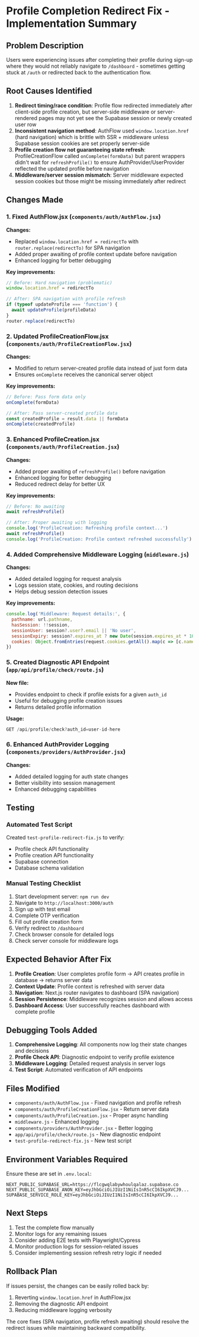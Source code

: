 # Profile Completion Redirect Fix - Implementation Summary

## Problem Description
Users were experiencing issues after completing their profile during sign-up where they would not reliably navigate to `/dashboard` - sometimes getting stuck at `/auth` or redirected back to the authentication flow.

## Root Causes Identified
1. **Redirect timing/race condition**: Profile flow redirected immediately after client-side profile creation, but server-side middleware or server-rendered pages may not yet see the Supabase session or newly created user row
2. **Inconsistent navigation method**: AuthFlow used `window.location.href` (hard navigation) which is brittle with SSR + middleware unless Supabase session cookies are set properly server-side
3. **Profile creation flow not guaranteeing state refresh**: ProfileCreationFlow called `onComplete(formData)` but parent wrappers didn't wait for `refreshProfile()` to ensure AuthProvider/UserProvider reflected the updated profile before navigation
4. **Middleware/server session mismatch**: Server middleware expected session cookies but those might be missing immediately after redirect

## Changes Made

### 1. Fixed AuthFlow.jsx (`components/auth/AuthFlow.jsx`)
**Changes:**
- Replaced `window.location.href = redirectTo` with `router.replace(redirectTo)` for SPA navigation
- Added proper awaiting of profile context update before navigation
- Enhanced logging for better debugging

**Key improvements:**
```javascript
// Before: Hard navigation (problematic)
window.location.href = redirectTo

// After: SPA navigation with profile refresh
if (typeof updateProfile === 'function') {
  await updateProfile(profileData)
}
router.replace(redirectTo)
```

### 2. Updated ProfileCreationFlow.jsx (`components/auth/ProfileCreationFlow.jsx`)
**Changes:**
- Modified to return server-created profile data instead of just form data
- Ensures `onComplete` receives the canonical server object

**Key improvements:**
```javascript
// Before: Pass form data only
onComplete(formData)

// After: Pass server-created profile data
const createdProfile = result.data || formData
onComplete(createdProfile)
```

### 3. Enhanced ProfileCreation.jsx (`components/auth/ProfileCreation.jsx`)
**Changes:**
- Added proper awaiting of `refreshProfile()` before navigation
- Enhanced logging for better debugging
- Reduced redirect delay for better UX

**Key improvements:**
```javascript
// Before: No awaiting
await refreshProfile()

// After: Proper awaiting with logging
console.log('ProfileCreation: Refreshing profile context...')
await refreshProfile()
console.log('ProfileCreation: Profile context refreshed successfully')
```

### 4. Added Comprehensive Middleware Logging (`middleware.js`)
**Changes:**
- Added detailed logging for request analysis
- Logs session state, cookies, and routing decisions
- Helps debug session detection issues

**Key improvements:**
```javascript
console.log('Middleware: Request details:', {
  pathname: url.pathname,
  hasSession: !!session,
  sessionUser: session?.user?.email || 'No user',
  sessionExpiry: session?.expires_at ? new Date(session.expires_at * 1000).toISOString() : 'No expiry',
  cookies: Object.fromEntries(request.cookies.getAll().map(c => [c.name, c.value]))
})
```

### 5. Created Diagnostic API Endpoint (`app/api/profile/check/route.js`)
**New file:**
- Provides endpoint to check if profile exists for a given `auth_id`
- Useful for debugging profile creation issues
- Returns detailed profile information

**Usage:**
```javascript
GET /api/profile/check?auth_id=user-id-here
```

### 6. Enhanced AuthProvider Logging (`components/providers/AuthProvider.jsx`)
**Changes:**
- Added detailed logging for auth state changes
- Better visibility into session management
- Enhanced debugging capabilities

## Testing

### Automated Test Script
Created `test-profile-redirect-fix.js` to verify:
- Profile check API functionality
- Profile creation API functionality
- Supabase connection
- Database schema validation

### Manual Testing Checklist
1. Start development server: `npm run dev`
2. Navigate to `http://localhost:3000/auth`
3. Sign up with test email
4. Complete OTP verification
5. Fill out profile creation form
6. Verify redirect to `/dashboard`
7. Check browser console for detailed logs
8. Check server console for middleware logs

## Expected Behavior After Fix

1. **Profile Creation**: User completes profile form → API creates profile in database → returns server data
2. **Context Update**: Profile context is refreshed with server data
3. **Navigation**: Next.js router navigates to dashboard (SPA navigation)
4. **Session Persistence**: Middleware recognizes session and allows access
5. **Dashboard Access**: User successfully reaches dashboard with complete profile

## Debugging Tools Added

1. **Comprehensive Logging**: All components now log their state changes and decisions
2. **Profile Check API**: Diagnostic endpoint to verify profile existence
3. **Middleware Logging**: Detailed request analysis in server logs
4. **Test Script**: Automated verification of API endpoints

## Files Modified

- `components/auth/AuthFlow.jsx` - Fixed navigation and profile refresh
- `components/auth/ProfileCreationFlow.jsx` - Return server data
- `components/auth/ProfileCreation.jsx` - Proper async handling
- `middleware.js` - Enhanced logging
- `components/providers/AuthProvider.jsx` - Better logging
- `app/api/profile/check/route.js` - New diagnostic endpoint
- `test-profile-redirect-fix.js` - New test script

## Environment Variables Required

Ensure these are set in `.env.local`:
```
NEXT_PUBLIC_SUPABASE_URL=https://flcgwqlabywhoulqalaz.supabase.co
NEXT_PUBLIC_SUPABASE_ANON_KEY=eyJhbGciOiJIUzI1NiIsInR5cCI6IkpXVCJ9...
SUPABASE_SERVICE_ROLE_KEY=eyJhbGciOiJIUzI1NiIsInR5cCI6IkpXVCJ9...
```

## Next Steps

1. Test the complete flow manually
2. Monitor logs for any remaining issues
3. Consider adding E2E tests with Playwright/Cypress
4. Monitor production logs for session-related issues
5. Consider implementing session refresh retry logic if needed

## Rollback Plan

If issues persist, the changes can be easily rolled back by:
1. Reverting `window.location.href` in AuthFlow.jsx
2. Removing the diagnostic API endpoint
3. Reducing middleware logging verbosity

The core fixes (SPA navigation, profile refresh awaiting) should resolve the redirect issues while maintaining backward compatibility.
